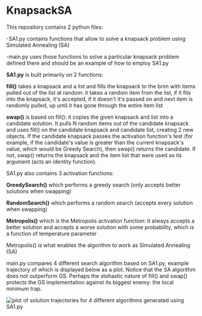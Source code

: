 # KnapsackSA
This repository contains 2 python files:

-SA1.py contains functions that allow to solve a knapsack problem using Simulated Annealing (SA)

-main.py uses those functions to solve a particular knapsack problem defined there and should be an example of how to employ SA1.py


**SA1.py** is built primarily on 2 functions:

**fill()** takes a knapsack and a list and fills the knapsack to the brim with items pulled out of the list at random: it takes a random item from the list,
if it fits into the knapsack, it's accepted, if it doesn't it's passed on and next item is randomly pulled, up until it has gone through the entire item list

**swap()** is based on fill(): it copies the given knapsack and list into a candidate solution. It pulls N random items out of the candidate knapsack and uses fill() on the candidate knapsack and candidate list, creating 2 new objects. If the candidate knapsack passes the activation function's test (for example, if the candidate's value is greater than the current knapsack's value, which would be Greedy Search), then swap() returns the candidate. If not, swap() returns the knapsack and the item list that were used as its argument (acts an identity function).

SA1.py also contains 3 activation functions:

**GreedySearch()** which performs a greedy search (only accepts better solutions when swapping)

**RandomSearch()** which performs a random search (accepts every solution when swapping)

**Metropolis()** which is the Metropolis activation function: it always accepts a better solution and accepts a worse solution with some probability, which is a function of temperature parameter

Metropolis() is what enables the algorithm to work as Simulated Annealing (SA)

main.py compares 4 different search algorithm based on SA1.py, example trajectory of which is displayed below as a plot. Notice that the SA algorithm does not outperform GS. Perhaps the stohastic nature of fill() and swap() protects the GS implementation against its biggest enemy: the local minimum trap.



![plot of solution trajectories for 4 different algorithms generated using SA1.py](https://user-images.githubusercontent.com/100228539/171834981-fc340632-48bf-48c2-a1cd-a72604efcbdf.png)
